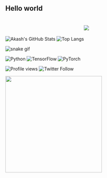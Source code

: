 ## Hello world

<h1 align="center">
  <img src="https://readme-typing-svg.demolab.com/?lines=Hi,+I'm+Akash;AI+Engineer+%7C+Model+Optimizer;Let's+Build+Smart+Systems!&font=Fira%20Code&center=true&width=440&height=45&color=70a5fd&vCenter=true&pause=1000&size=22" />
</h1>

![Akash's GitHub Stats](https://github-readme-stats.vercel.app/api?username=Kash6&show_icons=true&theme=tokyonight)
![Top Langs](https://github-readme-stats.vercel.app/api/top-langs/?username=Kash6&layout=compact)

![snake gif](https://github.com/Kash6/Kash6/blob/output/github-contribution-grid-snake.svg)

![Python](https://img.shields.io/badge/Python-3776AB?style=for-the-badge&logo=python&logoColor=white)
![TensorFlow](https://img.shields.io/badge/TensorFlow-FF6F00?style=for-the-badge&logo=tensorflow&logoColor=white)
![PyTorch](https://img.shields.io/badge/PyTorch-EE4C2C?style=for-the-badge&logo=pytorch&logoColor=white)


![Profile views](https://komarev.com/ghpvc/?username=Kash6)
![Twitter Follow](https://img.shields.io/twitter/follow/your_handle?style=social)

<img src="https://media.giphy.com/media/qgQUggAC3Pfv687qPC/giphy.gif" width="300"/>
